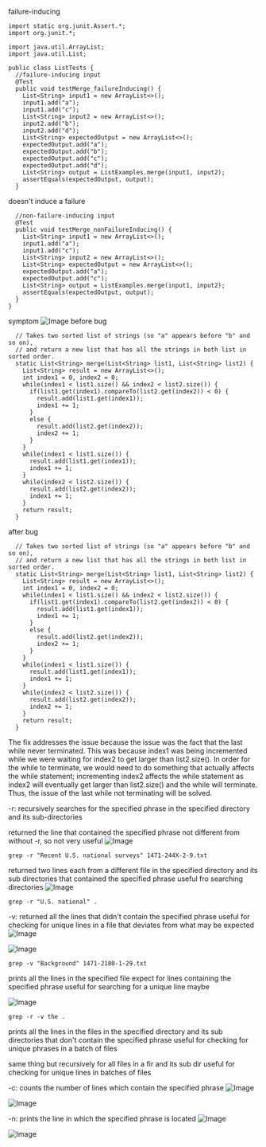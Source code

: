 failure-inducing
```
import static org.junit.Assert.*;
import org.junit.*;

import java.util.ArrayList;
import java.util.List;

public class ListTests {
  //failure-inducing input
  @Test
  public void testMerge_failureInducing() {
    List<String> input1 = new ArrayList<>();
    input1.add("a");
    input1.add("c");
    List<String> input2 = new ArrayList<>();
    input2.add("b");
    input2.add("d");
    List<String> expectedOutput = new ArrayList<>();
    expectedOutput.add("a");
    expectedOutput.add("b");
    expectedOutput.add("c");
    expectedOutput.add("d");
    List<String> output = ListExamples.merge(input1, input2);
    assertEquals(expectedOutput, output);
  }
```
doesn't induce a failure
```
  //non-failure-inducing input
  @Test
  public void testMerge_nonFailureInducing() {
    List<String> input1 = new ArrayList<>();
    input1.add("a");
    input1.add("c");
    List<String> input2 = new ArrayList<>();
    List<String> expectedOutput = new ArrayList<>();
    expectedOutput.add("a");
    expectedOutput.add("c");
    List<String> output = ListExamples.merge(input1, input2);
    assertEquals(expectedOutput, output);
  }
}
```
symptom
![Image](Lab3_SSH_failureInducing+nonFailureInducing.PNG)
before bug
```
  // Takes two sorted list of strings (so "a" appears before "b" and so on),
  // and return a new list that has all the strings in both list in sorted order.
  static List<String> merge(List<String> list1, List<String> list2) {
    List<String> result = new ArrayList<>();
    int index1 = 0, index2 = 0;
    while(index1 < list1.size() && index2 < list2.size()) {
      if(list1.get(index1).compareTo(list2.get(index2)) < 0) {
        result.add(list1.get(index1));
        index1 += 1;
      }
      else {
        result.add(list2.get(index2));
        index2 += 1;
      }
    }
    while(index1 < list1.size()) {
      result.add(list1.get(index1));
      index1 += 1;
    }
    while(index2 < list2.size()) {
      result.add(list2.get(index2));
      index1 += 1;
    }
    return result;
  }
```
after bug
```
  // Takes two sorted list of strings (so "a" appears before "b" and so on),
  // and return a new list that has all the strings in both list in sorted order.
  static List<String> merge(List<String> list1, List<String> list2) {
    List<String> result = new ArrayList<>();
    int index1 = 0, index2 = 0;
    while(index1 < list1.size() && index2 < list2.size()) {
      if(list1.get(index1).compareTo(list2.get(index2)) < 0) {
        result.add(list1.get(index1));
        index1 += 1;
      }
      else {
        result.add(list2.get(index2));
        index2 += 1;
      }
    }
    while(index1 < list1.size()) {
      result.add(list1.get(index1));
      index1 += 1;
    }
    while(index2 < list2.size()) {
      result.add(list2.get(index2));
      index2 += 1;
    }
    return result;
  }
```
The fix addresses the issue because the issue was the fact that the last while never terminated. This was because index1 was being incremented while we were waiting for index2 to get larger than list2.size().
In order for the while to terminate, we would need to do something that actually affects the while statement; incrementing index2 affects the while statement as index2 will eventually get larger than list2.size()
and the while will terminate. Thus, the issue of the last while not terminating will be solved.


-r: recursively searches for the specified phrase in the specified directory and its sub-directories

returned the line that contained the specified phrase not different from without -r, so not very useful
![Image](Lab3_SSH_grep_-r_file.PNG)
```
grep -r "Recent U.S. national surveys" 1471-244X-2-9.txt
```
returned two lines each from a different file in the specified directory and its sub directories that contained the specified phrase useful fro searching directories
![Image](Lab3_SSH_grep_-r_dir.PNG)
```
grep -r "U.S. national" .
```

-v: returned all the lines that didn't contain the specified phrase
useful for checking for unique lines in a file that deviates from what may be expected
![Image](Lab3_SSH_less.PNG)

![Image](Lab3_SSH_grep_-v_file.PNG)
```
grep -v "Background" 1471-2180-1-29.txt
```
prints all the lines in the specified file expect for lines containing the specified phrase
useful for searching for a unique line maybe

![Image](Lab3_SSH_grep_-v_dir_part1.PNG)
```
grep -r -v the .
```
prints all the lines in the files in the specified directory and its sub directories that don't contain the specified phrase
useful for checking for unique phrases in a batch of files


same thing but recursively for all files in a fir and its sub dir useful for checking for unique lines in batches of files

-c: counts the number of lines which contain the specified phrase
![Image](Lab3_SSH_grep_-c_file.PNG)

![Image](Lab3_SSH_grep_-c_dir.PNG)

-n: prints the line in which the specified phrase is located
![Image](Lab3_SSH_grep_-n_file.PNG)

![Image](Lab3_SSH_grep_-n_dir.PNG)



